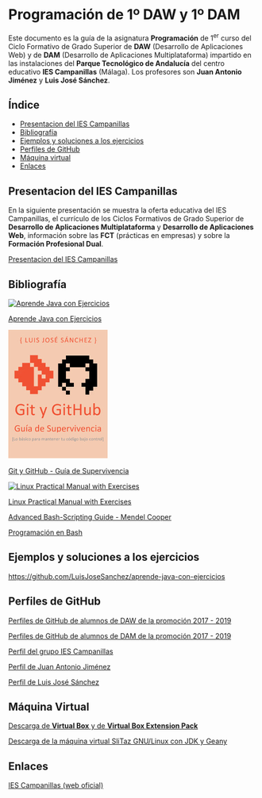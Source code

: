 # Programación de 1º DAW y 1º DAM

Este documento es la guía de la asignatura **Programación** de 1<sup>er</sup> curso del Ciclo Formativo de Grado Superior de **DAW** (Desarrollo de Aplicaciones Web) y de **DAM** (Desarrollo de Aplicaciones Multiplataforma) impartido en las instalaciones del **Parque Tecnológico de Andalucía** del centro educativo **IES Campanillas** (Málaga). Los profesores son **Juan Antonio Jiménez** y **Luis José Sánchez**.

## Índice

* [Presentacion del IES Campanillas](#presentacion-del-ies-campanillas)
* [Bibliografía](#bibliografía)
* [Ejemplos y soluciones a los ejercicios](#ejemplos-y-soluciones-a-los-ejercicios)
* [Perfiles de GitHub](#perfiles-de-github)
* [Máquina virtual](#máquina-virtual)
* [Enlaces](#enlaces)


## Presentacion del IES Campanillas

En la siguiente presentación se muestra la oferta educativa del IES Campanillas, el currículo de los Ciclos Formativos de Grado Superior de **Desarrollo de Aplicaciones Multiplataforma** y **Desarrollo de Aplicaciones Web**, información sobre las **FCT** (prácticas en empresas) y sobre la **Formación Profesional Dual**.

[Presentacion del IES Campanillas](https://rawgit.com/LuisJoseSanchez/presentacion-ies-campanillas/master/index.html)


## Bibliografía


<a href="https://leanpub.com/aprendejava">![Aprende Java con Ejercicios](aprendejava200.jpg)</a>

[Aprende Java con Ejercicios](https://leanpub.com/aprendejava/)

<a href="https://leanpub.com/gitygithub/">![Git y GitHub - Guía de Supervivencia](https://github.com/LuisJoseSanchez/dwes/blob/master/gitygithub200.jpg)</a>

[Git y GitHub - Guía de Supervivencia](https://leanpub.com/gitygithub/)


<a href="linux_practical_manual_31_07_2014_en.pdf">![Linux Practical Manual with Exercises](linuxpracticalmanual200.png)</a>

[Linux Practical Manual with Exercises](linux_practical_manual_31_07_2014_en.pdf)

[Advanced Bash-Scripting Guide - Mendel Cooper](abs-guide.pdf)

[Programación en Bash](manualbash.pdf)

## Ejemplos y soluciones a los ejercicios

<https://github.com/LuisJoseSanchez/aprende-java-con-ejercicios>

## Perfiles de GitHub

[Perfiles de GitHub de alumnos de DAW de la promoción 2017 - 2019](https://github.com/LuisJoseSanchez/github-alumnos-daw-1719)

[Perfiles de GitHub de alumnos de DAM de la promoción 2017 - 2019](https://github.com/LuisJoseSanchez/github-alumnos-dam-1719)

[Perfil del grupo IES Campanillas](https://github.com/IESCampanillas)

[Perfil de Juan Antonio Jiménez]()

[Perfil de Luis José Sánchez](https://github.com/LuisJoseSanchez)

## Máquina Virtual

[Descarga de **Virtual Box** y de **Virtual Box Extension Pack**](https://www.virtualbox.org/wiki/Downloads)

[Descarga de la máquina virtual SliTaz GNU/Linux con JDK y Geany](http://www.slitaz.org/es/)


## Enlaces

[IES Campanillas (web oficial)](http://iescampanillas.com/)
